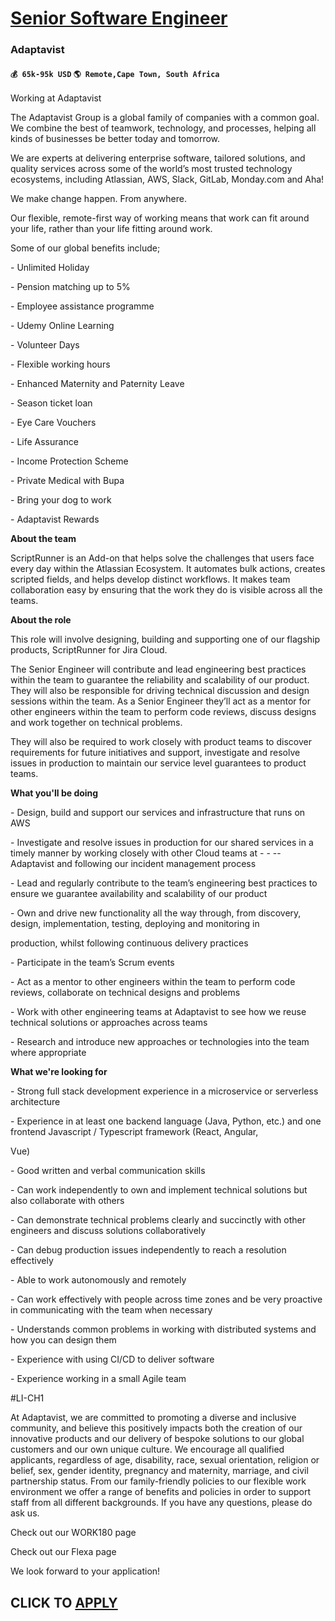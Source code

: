 # [Senior Software Engineer](https://www.remotewlb.com/apply/senior-software-engineer-48479)  
### Adaptavist  
#### `💰 65k-95k USD` `🌎 Remote,Cape Town, South Africa`  

Working at Adaptavist

  

The Adaptavist Group is a global family of companies with a common goal. We combine the best of teamwork, technology, and processes, helping all kinds of businesses be better today and tomorrow.

  

We are experts at delivering enterprise software, tailored solutions, and quality services across some of the world’s most trusted technology ecosystems, including Atlassian, AWS, Slack, GitLab, Monday.com and Aha!

  

We make change happen. From anywhere.

  

Our flexible, remote-first way of working means that work can fit around your life, rather than your life fitting around work.

  

Some of our global benefits include;

  

\- Unlimited Holiday

\- Pension matching up to 5%

\- Employee assistance programme

\- Udemy Online Learning

\- Volunteer Days

\- Flexible working hours

\- Enhanced Maternity and Paternity Leave

\- Season ticket loan

\- Eye Care Vouchers

\- Life Assurance

\- Income Protection Scheme

\- Private Medical with Bupa

\- Bring your dog to work

\- Adaptavist Rewards

  

 **About the team**

  

ScriptRunner is an Add-on that helps solve the challenges that users face every day within the Atlassian Ecosystem. It automates bulk actions, creates scripted fields, and helps develop distinct workflows. It makes team collaboration easy by ensuring that the work they do is visible across all the teams.

  

 **About the role**

  

This role will involve designing, building and supporting one of our flagship products, ScriptRunner for Jira Cloud.

The Senior Engineer will contribute and lead engineering best practices within the team to guarantee the reliability and scalability of our product. They will also be responsible for driving technical discussion and design sessions within the team. As a Senior Engineer they’ll act as a mentor for other engineers within the team to perform code reviews, discuss designs and work together on technical problems.

They will also be required to work closely with product teams to discover requirements for future initiatives and support, investigate and resolve issues in production to maintain our service level guarantees to product teams.

  

 **What you'll be doing**

  

\- Design, build and support our services and infrastructure that runs on AWS

\- Investigate and resolve issues in production for our shared services in a timely manner by working closely with other Cloud teams at - - -- Adaptavist and following our incident management process

\- Lead and regularly contribute to the team’s engineering best practices to ensure we guarantee availability and scalability of our product

\- Own and drive new functionality all the way through, from discovery, design, implementation, testing, deploying and monitoring in

production, whilst following continuous delivery practices

\- Participate in the team’s Scrum events

\- Act as a mentor to other engineers within the team to perform code reviews, collaborate on technical designs and problems

\- Work with other engineering teams at Adaptavist to see how we reuse technical solutions or approaches across teams

\- Research and introduce new approaches or technologies into the team where appropriate

  

  

 **What we're looking for**

  

\- Strong full stack development experience in a microservice or serverless architecture

\- Experience in at least one backend language (Java, Python, etc.) and one frontend Javascript / Typescript framework (React, Angular,

Vue)

\- Good written and verbal communication skills

\- Can work independently to own and implement technical solutions but also collaborate with others

\- Can demonstrate technical problems clearly and succinctly with other engineers and discuss solutions collaboratively

\- Can debug production issues independently to reach a resolution effectively

\- Able to work autonomously and remotely

\- Can work effectively with people across time zones and be very proactive in communicating with the team when necessary

\- Understands common problems in working with distributed systems and how you can design them

\- Experience with using CI/CD to deliver software

\- Experience working in a small Agile team

  

#LI-CH1

  

At Adaptavist, we are committed to promoting a diverse and inclusive community, and believe this positively impacts both the creation of our innovative products and our delivery of bespoke solutions to our global customers and our own unique culture. We encourage all qualified applicants, regardless of age, disability, race, sexual orientation, religion or belief, sex, gender identity, pregnancy and maternity, marriage, and civil partnership status. From our family-friendly policies to our flexible work environment we offer a range of benefits and policies in order to support staff from all different backgrounds. If you have any questions, please do ask us.

  

Check out our WORK180 page

Check out our Flexa page

  

We look forward to your application!

  
## CLICK TO [APPLY](https://www.remotewlb.com/apply/senior-software-engineer-48479)

